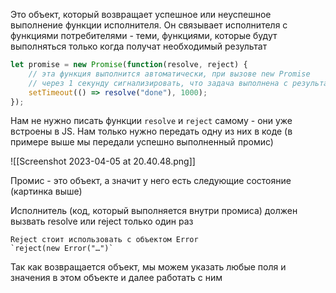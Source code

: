 Это объект, который возвращает успешное или неуспешное выполнение функции исполнителя. Он связывает исполнителя с функциями потребителями - теми, функциями, которые будут выполняться только когда получат необходимый результат

```js
let promise = new Promise(function(resolve, reject) { 
	// эта функция выполнится автоматически, при вызове new Promise 
	// через 1 секунду сигнализировать, что задача выполнена с результатом "done" 
	setTimeout(() => resolve("done"), 1000); 
});
```

Нам не нужно писать функции `resolve` и `reject` самому - они уже встроены в JS. Нам только нужно передать одну из них в коде (в примере выше мы передали успешно выполненный промис)

![[Screenshot 2023-04-05 at 20.40.48.png]]

Промис - это объект, а значит у него есть следующие состояние (картинка выше)

Исполнитель (код, который выполняется внутри промиса) должен вызвать resolve или reject только один раз

	Reject стоит использовать с объектом Error
	`reject(new Error("…")`

Так как возвращается объект, мы можем указать любые поля и значения в этом объекте и далее работать с ним